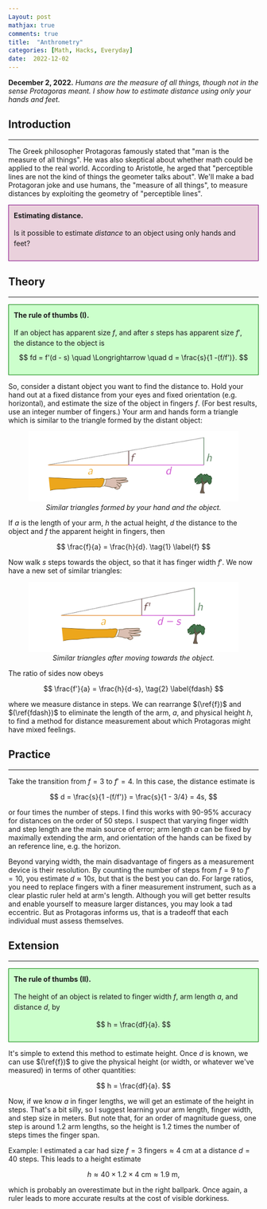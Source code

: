 ```yaml
---
Layout: post
mathjax: true
comments: true
title:  "Anthrometry"
categories: [Math, Hacks, Everyday]
date:  2022-12-02
---
```


**December 2, 2022.** *Humans are the measure of all things, though
  not in the sense Protagoras meant. I show how to estimate distance
  using only your hands and feet.*

## Introduction
---

The Greek philosopher Protagoras famously stated that "man is the
measure of all things". He was also skeptical about whether math could
be applied to the real world. According to Aristotle, he arged that
"perceptible lines are not the kind of things the geometer talks
about".
We'll make a bad Protagoran joke and use humans, the "measure of all things", to
measure distances by exploiting the geometry of "perceptible lines".

<div style="background-color: #EAD1DC ; padding: 10px; border: 1px
solid purple; line-height:1.5">
<b>Estimating distance.</b> <br>

Is it possible to estimate <i>distance</i> to an object using only hands and feet?
</div>

## Theory
---

<div style="background-color: #cfc ; padding: 10px; border: 1px
solid green; line-height:1.5">
<b>The rule of thumbs (I).</b> <br>

If an object has apparent size $f$,
and after $s$ steps has apparent size $f'$, the distance to the object is
$$
fd = f'(d - s) \quad \Longrightarrow \quad d = \frac{s}{1 -(f/f')}.
$$
</div>

So, consider a distant object you want to find the distance to.
Hold your hand out at a fixed distance from your eyes and fixed
orientation (e.g. horizontal), and estimate the size of the object in
fingers $f$.
(For best results, use an integer number of fingers.)
Your arm and hands form a triangle which is similar to the triangle
formed by the distant object:

<figure>
    <div style="text-align:center"><img src
    ="/img/posts/distance1.png" width="700"/>
	<figcaption><i>Similar triangles formed by your hand and the object.</i></figcaption>
	</div>
	</figure>

If $a$ is the length of your arm, $h$ the actual height, $d$ the
distance to the object and $f$ the apparent height in fingers, then

$$
\frac{f}{a} = \frac{h}{d}. \tag{1} \label{f}
$$

Now walk $s$ steps towards the object, so that it has finger
width $f'$.
We now have a new set of similar triangles:

<figure>
    <div style="text-align:center"><img src
    ="/img/posts/distance2v2.png" width="700"/>
	<figcaption><i>Similar triangles after moving towards the object.</i></figcaption>
	</div>
	</figure>

The ratio of sides now obeys

$$
\frac{f'}{a} = \frac{h}{d-s}, \tag{2} \label{fdash}
$$

where we measure distance in steps.
We can rearrange $(\ref{f})$ and $(\ref{fdash})$ to eliminate the length of the arm, $a$, and physical
height $h$, to find a method for distance measurement about which
Protagoras might have mixed feelings.

## Practice
---

Take the transition from $f = 3$ to $f' = 4$.
In this case, the distance estimate is

$$
d = \frac{s}{1 -(f/f')} = \frac{s}{1 - 3/4} = 4s,
$$

or four times the number of steps. I find this works with $90$-$95\%$
accuracy for distances on the order of $50$ steps.
I suspect that varying finger width and step length are the main source of error;
arm length $a$ can be fixed by maximally extending the arm, and
orientation of the hands can be fixed by an reference line, e.g. the
horizon.

Beyond varying width, the main disadvantage of fingers as a
measurement device is their resolution.
By counting the number of steps from $f = 9$ to $f' = 10$, you estimate $d \approx 10s$, but
that is the best you can do. For large ratios, you need to replace
fingers with a finer measurement instrument, such as a clear plastic
ruler held at arm's length.
Although you will get better results and enable yourself to measure
larger distances, you may look a tad eccentric.
But as Protagoras informs us, that is a tradeoff that each individual
must assess themselves.

## Extension
---

<div style="background-color: #cfc ; padding: 10px; border: 1px
solid green; line-height:1.5">
<b>The rule of thumbs (II).</b> <br>

The height of an object is related to finger width $f$, arm length
$a$, and distance $d$, by

$$
h = \frac{df}{a}.
$$
</div>

It's simple to extend this method to estimate height.
Once $d$ is known, we can use $(\ref{f})$ to give the physical height
(or width, or whatever we've measured) in terms of other quantities:

$$
h = \frac{df}{a}.
$$

Now, if we know $a$ in finger lengths, we will get an estimate of the
height in steps.
That's a bit silly, so I suggest learning your arm length, finger
width, and step size in meters.
But note that, for an order of magnitude guess, one step is around
$1.2$ arm lengths, so the height is $1.2$ times the
number of steps times the finger span.

Example: I estimated a car had size $f = 3 \text{ fingers} \approx 4
\text{ cm}$ at a distance $d = 40$ steps.
This leads to a height estimate

$$
h \approx 40 \times 1.2 \times 4 \text{ cm} \approx 1.9 \text{ m},
$$

which is probably an overestimate but in the right ballpark.
Once again, a ruler leads to more accurate results at the cost of
visible dorkiness.
